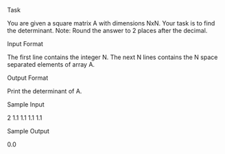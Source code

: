 Task

You are given a square matrix A with dimensions NxN. Your task is to find the determinant. Note: Round the answer to 2 places after the decimal.

Input Format

The first line contains the integer N.
The next N lines contains the N space separated elements of array A.

Output Format

Print the determinant of A.

Sample Input

2
1.1 1.1
1.1 1.1

Sample Output

0.0